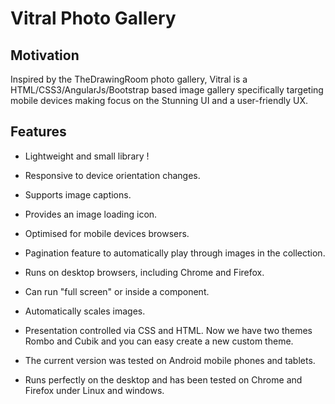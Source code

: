 Vitral Photo Gallery
====================

Motivation
----------

Inspired by the TheDrawingRoom photo gallery, Vitral is a HTML/CSS3/AngularJs/Bootstrap based image gallery specifically targeting mobile devices making focus on the Stunning UI and a user-friendly UX.

Features
--------

- Lightweight and small library !

- Responsive to device orientation changes.

- Supports image captions.

- Provides an image loading icon.

- Optimised for mobile devices browsers.

- Pagination feature to automatically play through images in the collection.

- Runs on desktop browsers, including Chrome and Firefox.

- Can run "full screen" or inside a component.

- Automatically scales images.

- Presentation controlled via CSS and HTML. Now we have two themes Rombo and Cubik and you can easy create a new custom theme.

- The current version was tested on Android mobile phones and tablets.

- Runs perfectly on the desktop and has been tested on Chrome and Firefox under Linux and windows.

